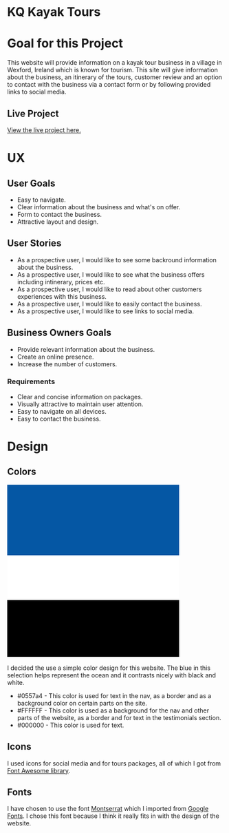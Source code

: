 # KQ Kayak Tours

# Goal for this Project

This website will provide information on a kayak tour business in a village in Wexford, Ireland which is known for tourism. This site will give information about the business, an itinerary of the tours, customer review and an option to contact with the business via a contact form or by following provided links to social media.

## Live Project

[View the live project here.](https://danieljjb.github.io/kq-kayak-tours/)

# UX

## User Goals

* Easy to navigate.
* Clear information about the business and what's on offer.
* Form to contact the business.
* Attractive layout and design.

## User Stories

* As a prospective user, I would like to see some backround information about the business.
* As a prospective user, I would like to see what the business offers including intinerary, prices etc.
* As a prospective user, I would like to read about other customers experiences with this business.
* As a prospective user, I would like to easily contact the business.
* As a prospective user, I would like to see links to social media.

## Business Owners Goals

* Provide relevant information about the business.
* Create an online presence.
* Increase the number of customers.

### Requirements

* Clear and concise information on packages.
* Visually attractive to maintain user attention.
* Easy to navigate on all devices.
* Easy to contact the business.

# Design

## Colors

<img src="/assets/readme/colorpalette.png">

I decided the use a simple color design for this website. The blue in this selection helps represent the ocean and it contrasts nicely with black and white.

* #0557a4 - This color is used for text in the nav, as a border and as a background color on certain parts on the site.
* #FFFFFF - This color is used as a background for the nav and other parts of the website, as a border and for text in the testimonials section.
* #000000 - This color is used for text.

## Icons

I used icons for social media and for tours packages, all of which I got from [Font Awesome library](https://fontawesome.com/ "Font Awesome").

## Fonts

I have chosen to use the font [Montserrat](https://fonts.google.com/specimen/Montserrat?query=montser "Montserrat font") which I imported from [Google Fonts](https://fonts.google.com/ "Google Fonts"). I chose this font because I think it really fits in with the design of the website.